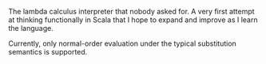 The lambda calculus interpreter that nobody asked for. A very first attempt at thinking functionally in Scala that I hope to expand and improve as I learn the language.

Currently, only normal-order evaluation under the typical substitution semantics is supported.